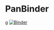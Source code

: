 # PanBinder
g
[![Binder](https://binder.pangeo.io/badge.svg)](https://binder.pangeo.io/v2/gh/saviokay/PanBinder/master)
